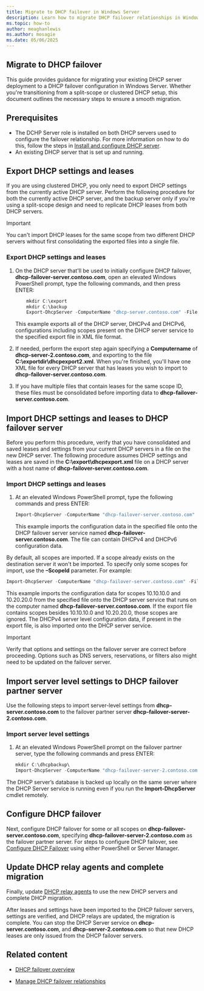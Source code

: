 ```yaml
---
title: Migrate to DHCP failover in Windows Server
description: Learn how to migrate DHCP failover relationships in Windows Server. This guide provides steps for migrating an existing DHCP failover deployment on Windows Server.
ms.topic: how-to
author: meaghanlewis
ms.author: mosagie
ms.date: 05/06/2025
---
```

## Migrate to DHCP failover

This guide provides guidance for migrating your existing DHCP server deployment to a DHCP failover configuration in Windows Server. Whether you're transitioning from a split-scope or clustered DHCP setup, this document outlines the necessary steps to ensure a smooth migration.

## Prerequisites

- The DCHP Server role is installed on both DHCP servers used to configure the failover relationship. For more information on how to do this, follow the steps in [Install and configure DHCP server](/windows-server/networking/technologies/dhcp/quickstart-install-configure-dhcp-server).
- An existing DHCP server that is set up and running.

## Export DHCP settings and leases

If you are using clustered DHCP, you only need to export DHCP settings from the currently active DHCP server. Perform the following procedure for both the currently active DHCP server, and the backup server only if you're using a split-scope design and need to replicate DHCP leases from both DHCP servers.

> [!IMPORTANT]
> You can't import DHCP leases for the same scope from two different DHCP servers without first consolidating the exported files into a single file.

### Export DHCP settings and leases

1. On the DHCP server that'll be used to initially configure DHCP failover, **dhcp-failover-server.contoso.com**, open an elevated Windows PowerShell prompt, type the following commands, and then press ENTER:

    ```powershell
        mkdir C:\export
        mkdir C:\backup
        Export-DhcpServer -ComputerName "dhcp-server.contoso.com" -File "C:\exportdir\dhcpexport.xml"
    ```

    This example exports all of the DHCP server, DHCPv4 and DHCPv6, configurations including scopes present on the DHCP server service to the specified export file in XML file format.

1. If needed, perform the export step again specifying a **Computername** of **dhcp-server-2.contoso.com**, and exporting to the file **C:\exportdir\dhcpexport2.xml**. When you're finished, you'll have one XML file for every DHCP server that has leases you wish to import to **dhcp-failover-server.contoso.com**.

1. If you have multiple files that contain leases for the same scope ID, these files must be consolidated before importing data to **dhcp-failover-server.contoso.com**.

## Import DHCP settings and leases to DHCP failover server

Before you perform this procedure, verify that you have consolidated and saved leases and settings from your current DHCP servers in a file on the new DHCP server. The following procedure assumes DHCP settings and leases are saved in the **C:\export\dhcpexport.xml** file on a DHCP server with a host name of **dhcp-failover-server.contoso.com**.

### Import DHCP settings and leases

1. At an elevated Windows PowerShell prompt, type the following commands and press ENTER:

    ```powershell
    Import-DhcpServer -ComputerName "dhcp-failover-server.contoso.com" -File "C:\exports\dhcpexport.xml" -BackupPath "C:\dhcpbackup\"
    ```

    This example imports the configuration data in the specified file onto the DHCP failover server service named **dhcp-failover-server.contoso.com**. The file can contain DHCPv4 and DHCPv6 configuration data.

By default, all scopes are imported. If a scope already exists on the destination server it won't be imported. To specify only some scopes for import, use the **–ScopeId** parameter. For example:

```powershell
Import-DhcpServer -ComputerName "dhcp-failover-server.contoso.com" -File "C:\exports\dhcpexport.xml" -BackupPath "C:\dhcpbackup\" -ScopeId 10.10.10.0,10.20.20.0
```

This example imports the configuration data for scopes 10.10.10.0 and 10.20.20.0 from the specified file onto the DHCP server service that runs on the computer named **dhcp-failover-server.contoso.com**. If the export file contains scopes besides 10.10.10.0 and 10.20.20.0, those scopes are ignored. The DHCPv4 server level configuration data, if present in the export file, is also imported onto the DHCP server service.

> [!IMPORTANT]
> Verify that options and settings on the failover server are correct before proceeding. Options such as DNS servers, reservations, or filters also might need to be updated on the failover server.

## Import server level settings to DHCP failover partner server

Use the following steps to import server-level settings from **dhcp-server.contoso.com** to the failover partner server **dhcp-failover-server-2.contoso.com**.

### Import server level settings

1. At an elevated Windows PowerShell prompt on the failover partner server, type the following commands and press ENTER:

    ```powershell
    mkdir C:\dhcpbackup\
    Import-DhcpServer -ComputerName "dhcp-failover-server-2.contoso.com" -File "C:\exports\dhcpexport.xml" -BackupPath "C:\dhcpbackup\"
    ```

The DHCP server’s database is backed up locally on the same server where the DHCP Server service is running even if you run the **Import-DhcpServer** cmdlet remotely.

## Configure DHCP failover

Next, configure DHCP failover for some or all scopes on **dhcp-failover-server.contoso.com**, specifying **dhcp-failover-server-2.contoso.com** as the failover partner server. For steps to configure DHCP failover, see [Configure DHCP Failover](/windows-server/networking/technologies/dhcp/manage-dhcp-failover-relationships?tabs=powershell#configure-failover-relationships) using either PowerShell or Server Manager.

## Update DHCP relay agents and complete migration

Finally, update [DHCP relay agents](/windows-server/networking/technologies/dhcp/dhcp-failover#relay-agents) to use the new DHCP servers and complete DHCP migration.

After leases and settings have been imported to the DHCP failover servers, settings are verified, and DHCP relays are updated, the migration is complete. You can stop the DHCP Server service on **dhcp-server.contoso.com**, and **dhcp-server-2.contoso.com** so that new DHCP leases are only issued from the DHCP failover servers.

## Related content

- [DHCP failover overview](/windows-server/networking/technologies/dhcp/dhcp-failover)

- [Manage DHCP failover relationships](/windows-server/networking/technologies/dhcp/manage-dhcp-failover-relationships?tabs=powershell)
